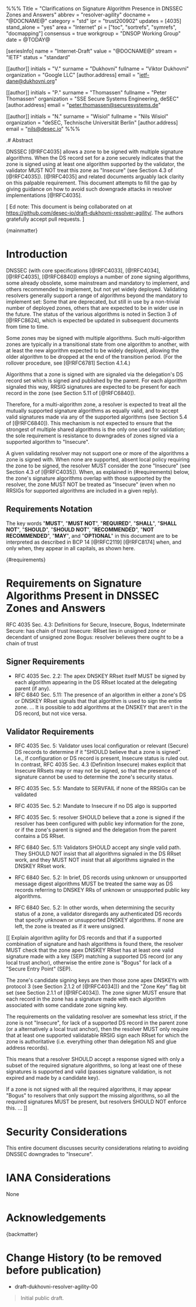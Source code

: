 %%%
Title = "Clarifications on Signature Algorithm Presence in DNSSEC Zones and Answers"
abbrev = "resolver-agility"
docname = "@DOCNAME@"
category = "std"
ipr = "trust200902"
updates = [4035]
stand_alone = "yes"
area = "Internet"
pi = ["toc", "sortrefs", "symrefs", "docmapping"]
consensus = true
workgroup = "DNSOP Working Group"
date = @TODAY@

[seriesInfo]
name = "Internet-Draft"
value = "@DOCNAME@"
stream = "IETF"
status = "standard"

[[author]]
initials = "V."
surname = "Dukhovni"
fullname = "Viktor Dukhovni"
organization = "Google LLC"
[author.address]
 email = "ietf-dane@dukhovni.org"

[[author]]
initials = "P."
surname = "Thomassen"
fullname = "Peter Thomassen"
organization = "SSE Secure Systems Engineering, deSEC"
[author.address]
 email = "peter.thomassen@securesystems.de"

[[author]]
initials = "N."
surname = "Wisiol"
fullname = "Nils Wisiol"
organization = "deSEC, Technische Universität Berlin"
[author.address]
 email = "nils@desec.io"
%%%


.# Abstract

DNSSEC [@!RFC4035] allows a zone to be signed with multiple signature
algorithms.
When the DS record set for a zone securely indicates that the zone is
signed using at least one algorithm supported by the validator, the validator
MUST NOT treat this zone as "Insecure" (see Section 4.3 of [@!RFC4035]).
[@!RFC4035] and related documents arguably lack clarity on this palpable
requirement.
This document attempts to fill the gap by giving guidance on how to avoid such
downgrade attacks in resolver implementations [@!RFC4035].

[ Ed note: This document is being collaborated on at
<https://github.com/desec-io/draft-dukhovni-resolver-agility/>.
The authors gratefully accept pull requests. ]

{mainmatter}

# Introduction

DNSSEC (with core specifications [@!RFC4033], [@!RFC4034], [@!RFC4035],
[@!RFC6840]) employs a number of zone signing algorithms, some already obsolete,
some mainstream and mandatory to implement, and others recommended to implement,
but not yet widely deployed.
Validating resolvers generally support a range of algorithms beyond the
mandatory to implement set: Some that are deprecated, but still in use by a
non-trivial number of deployed zones, others that are expected to be in wider
use in the future.
The status of the various algorithms is noted in Section 3 of [@!RFC8624], which
is expected be updated in subsequent documents from time to time.

Some zones may be signed with multiple algorithms.  Such multi-algorithm zones
are typically in a transitional state from one algorithm to another, with at
least the new algorithm expected to be widely deployed, allowing the older
algorithm to be dropped at the end of the transition period.
(For the rollover procedure, see [@!RFC6781] Section 4.1.4.)

Algorithms that a zone is signed with are signaled via the delegation's DS
record set which is signed and published by the parent.
For each algorithm signaled this way, RRSIG signatures are expected to be
present for each record in the zone (see Section 5.11 of [@!RFC6840]).

Therefore, for a multi-algorithm zone, a resolver is expected to treat all the
mutually supported signature algorithms as equally valid, and to accept valid
signatures made via any of the supported algorithms (see Section 5.4 of
[@!RFC6840]).
This mechanism is not expected to ensure that the strongest of multiple shared
algorithms is the only one used for validation; the sole requirement is
resistance to downgrades of zones signed via a supported algorithm to
"Insecure".

A given validating resolver may not support one or more of the algorithms a zone
is signed with.
When none are supported, absent local policy requiring the zone to be signed,
the resolver MUST consider the zone "Insecure" (see Section 4.3 of [@!RFC4035]).
When, as explained in (#requirements) below, the zone's signature algorithms
overlap with those supported by the resolver, the zone MUST NOT be treated as
"Insecure" (even when no RRSIGs for supported algorithms are included in a given
reply).


## Requirements Notation

The key words "**MUST**", "**MUST NOT**", "**REQUIRED**",
"**SHALL**", "**SHALL NOT**", "**SHOULD**", "**SHOULD NOT**",
"**RECOMMENDED**", "**NOT RECOMMENDED**", "**MAY**", and
"**OPTIONAL**" in this document are to be interpreted as described in
BCP 14 [@!RFC2119] [@!RFC8174] when, and only when, they appear in all
capitals, as shown here.


{#requirements}
# Requirements on Signature Algorithms Present in DNSSEC Zones and Answers

RFC 4035 Sec. 4.3: Definitions for Secure, Insecure, Bogus, Indeterminate
Secure: has chain of trust
Insecure: RRset lies in unsigned zone or decendant of unsigned zone
Bogus: resolver believes there ought to be a chain of trust

## Signer Requirements

- RFC 4035 Sec. 2.2: The apex DNSKEY RRset
   itself MUST be signed by each algorithm appearing in the DS RRset
   located at the delegating parent (if any).
- RFC 6840 Sec. 5.11: The presence of an algorithm in either a
      zone's DS or DNSKEY RRset signals that that algorithm is used to
      sign the entire zone.
      ...
      It is possible to add algorithms at
      the DNSKEY that aren't in the DS record, but not vice versa. 

## Validator Requirements

- RFC 4035 Sec. 5: Validator uses local configuration or relevant (Secure) DS records to determine if it "SHOULD believe that a zone is signed". I.e., if configuration or DS record is present, Insecure status is ruled out. In contrast, RFC 4035 Sec. 4.3 (Definition Insecure) makes explicit that Insecure RRsets may or may not be signed, so that the presence of signature cannot be used to determine the zone's security status.

- RFC 4035 Sec. 5.5: Mandate to SERVFAIL if none of the RRSIGs can be validated

- RFC 4035 Sec. 5.2: Mandate to Insecure if no DS algo is supported

- RFC 4035 Sec. 5: resolver SHOULD believe that a zone is signed if the
   resolver has been configured with public key information for the
   zone, or if the zone's parent is signed and the delegation from the
   parent contains a DS RRset.

- RFC 6840 Sec. 5.11: Validators
   SHOULD accept any single valid path.  They SHOULD NOT insist that all
   algorithms signaled in the DS RRset work, and they MUST NOT insist
   that all algorithms signaled in the DNSKEY RRset work.
- RFC 6840 Sec. 5.2: In brief, DS records
   using unknown or unsupported message digest algorithms MUST be
   treated the same way as DS records referring to DNSKEY RRs of unknown
   or unsupported public key algorithms.
- RFC 6840 Sec. 5.2:
    In other words, when determining the security status of a zone, a
   validator disregards any authenticated DS records that specify
   unknown or unsupported DNSKEY algorithms.  If none are left, the zone
   is treated as if it were unsigned.


[[ Explain algorithm agility for DS records and that if a supported combination
   of signature and hash algorithms is found there, the resolver MUST check that
   the zone apex DNSKEY RRset has at least one valid signature made with a key
   (SEP) matching a supported DS record (or any local trust anchor), otherwise the
   entire zone is "Bogus" for lack of a "Secure Entry Point" (SEP).

   The zone's candidate signing keys are then those zone apex DNSKEYs with
   protocol 3 (see Section 2.1.2 of [@!RFC4034])) and the "Zone Key" flag bit
   set (see Section 2.1.1 of [@!RFC4034]).  The zone signer MUST ensure that
   each record in the zone has a signature made with each algorithm associated
   with some candidate zone signing key.

   The requirements on the validating resolver are somewhat less strict, if the
   zone is not "Insecure", for lack of a supported DS record in the parent zone
   (or a alternatively a local trust anchor), then the resolver MUST only require
   that at least one supported validatable RRSIG sign each RRset for which the zone
   is authoritative (i.e. everything other than delegation NS and glue address
   records).

   This means that a resolver SHOULD accept a response signed with only a subset
   of the required signature algorithms, so long at least one of these signatures
   is supported and valid (passes signature validation, is not expired and made by
   a candidate key).

   If a zone is not signed with all the required algorithms, it may appear "Bogus"
   to resolvers that only support the missing algorithms, so all the required
   signatures MUST be present, but resolvers SHOULD NOT enforce this.
   ... ]]


# Security Considerations

This entire document discusses security considerations relating to avoiding
DNSSEC downgrades to "Insecure".

# IANA Considerations

None

# Acknowledgements


{backmatter}


# Change History (to be removed before publication)

* draft-dukhovni-resolver-agility-00

> Initial public draft.

